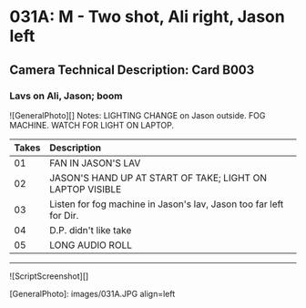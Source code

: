 # 031A: M - Two shot, Ali right, Jason left

## Camera Technical Description: Card B003

### Lavs on Ali, Jason; boom

![GeneralPhoto][]
Notes: LIGHTING CHANGE on Jason outside. FOG MACHINE. WATCH FOR LIGHT ON LAPTOP.

| Takes | Description |
|:---|:----|
| 01 | FAN IN JASON'S LAV |
| 02 | JASON'S HAND UP AT START OF TAKE; LIGHT ON LAPTOP VISIBLE |
| 03 | Listen for fog machine in Jason's lav, Jason too far left for Dir. |
| 04 | D.P. didn't like take |
| 05 | LONG AUDIO ROLL |

----

![ScriptScreenshot][]


[GeneralPhoto]:  images/031A.JPG align=left
